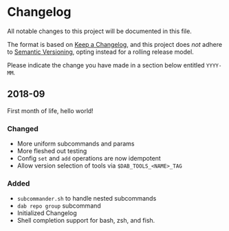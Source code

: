 # Changelog
All notable changes to this project will be documented in this file.

The format is based on [Keep a Changelog](https://keepachangelog.com/en/1.0.0/), and this project does *not* adhere to [Semantic Versioning](https://semver.org/spec/v2.0.0.html), opting instead for a rolling release model.

Please indicate the change you have made in a section below entitled `YYYY-MM`.

## 2018-09

First month of life, hello world!

### Changed

- More uniform subcommands and params
- More fleshed out testing
- Config `set` and `add` operations are now idempotent
- Allow version selection of tools via `$DAB_TOOLS_<NAME>_TAG`

### Added

- `subcommander.sh` to handle nested subcommands
- `dab repo group` subcommand
- Initialized Changelog
- Shell completion support for bash, zsh, and fish.
